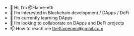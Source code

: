 - 👋 Hi, I’m @Flame-eth
- 👀 I’m interested in Blockchain development / DApps / DeFi
- 🌱 I’m currently learning DApps
- 💞️ I’m looking to collaborate on DApps and DeFi projects
- 📫 How to reach me theflamepen@gmail.com 

<!---
Flame-eth/Flame-eth is a ✨ special ✨ repository because its `README.md` (this file) appears on your GitHub profile.
You can click the Preview link to take a look at your changes.
--->

